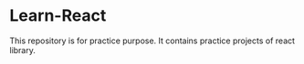 # Learn-React
This repository is for practice purpose. It contains practice projects of react library.

